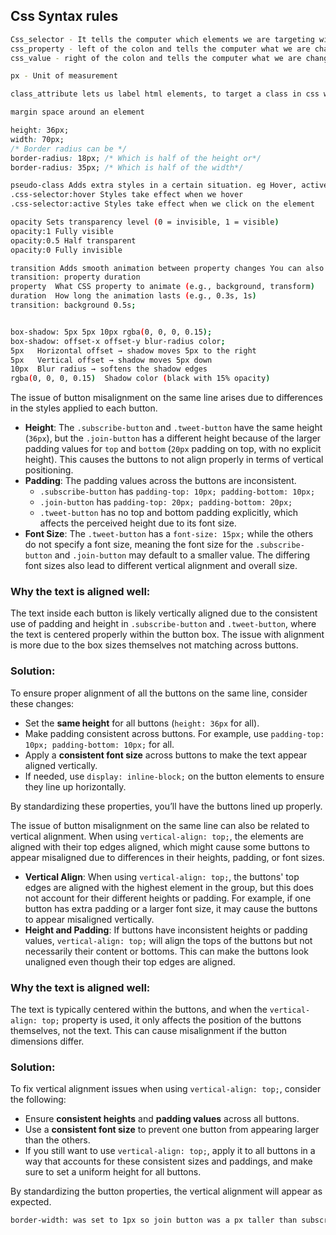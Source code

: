 ## Css Syntax rules

```bash
Css_selector - It tells the computer which elements we are targeting with our css code
css_property - left of the colon and tells the computer what we are changing
css_value - right of the colon and tells the computer what we are changing to.

px - Unit of measurement

class_attribute lets us label html elements, to target a class in css we use . then the class name immediately after it, no space. Multiple elements can have the same class

margin space around an element
```

```css
height: 36px;
width: 70px;
/* Border radius can be */
border-radius: 18px; /* Which is half of the height or*/
border-radius: 35px; /* Which is half of the width*/
```

```bash
pseudo-class Adds extra styles in a certain situation. eg Hover, active
.css-selector:hover Styles take effect when we hover
.css-selector:active Styles take effect when we click on the element

opacity Sets transparency level (0 = invisible, 1 = visible)
opacity:1 Fully visible
opacity:0.5 Half transparent
opacity:0 Fully invisible

transition Adds smooth animation between property changes You can also add more (like timing function and delay), but the two core values are:
transition: property duration
property  What CSS property to animate (e.g., background, transform)
duration  How long the animation lasts (e.g., 0.3s, 1s)
transition: background 0.5s;


box-shadow: 5px 5px 10px rgba(0, 0, 0, 0.15);
box-shadow: offset-x offset-y blur-radius color;
5px   Horizontal offset → shadow moves 5px to the right
5px   Vertical offset → shadow moves 5px down
10px  Blur radius → softens the shadow edges
rgba(0, 0, 0, 0.15)  Shadow color (black with 15% opacity)
```

The issue of button misalignment on the same line arises due to differences in the styles applied to each button.

- **Height**: The `.subscribe-button` and `.tweet-button` have the same height (`36px`), but the `.join-button` has a different height because of the larger padding values for `top` and `bottom` (`20px` padding on top, with no explicit height). This causes the buttons to not align properly in terms of vertical positioning.
- **Padding**: The padding values across the buttons are inconsistent.
  - `.subscribe-button` has `padding-top: 10px; padding-bottom: 10px;`
  - `.join-button` has `padding-top: 20px; padding-bottom: 20px;`
  - `.tweet-button` has no top and bottom padding explicitly, which affects the perceived height due to its font size.
- **Font Size**: The `.tweet-button` has a `font-size: 15px;` while the others do not specify a font size, meaning the font size for the `.subscribe-button` and `.join-button` may default to a smaller value. The differing font sizes also lead to different vertical alignment and overall size.

### Why the text is aligned well:

The text inside each button is likely vertically aligned due to the consistent use of padding and height in `.subscribe-button` and `.tweet-button`, where the text is centered properly within the button box. The issue with alignment is more due to the box sizes themselves not matching across buttons.

### Solution:

To ensure proper alignment of all the buttons on the same line, consider these changes:

- Set the **same height** for all buttons (`height: 36px` for all).
- Make padding consistent across buttons. For example, use `padding-top: 10px; padding-bottom: 10px;` for all.
- Apply a **consistent font size** across buttons to make the text appear aligned vertically.
- If needed, use `display: inline-block;` on the button elements to ensure they line up horizontally.

By standardizing these properties, you’ll have the buttons lined up properly.

The issue of button misalignment on the same line can also be related to vertical alignment. When using `vertical-align: top;`, the elements are aligned with their top edges aligned, which might cause some buttons to appear misaligned due to differences in their heights, padding, or font sizes.

- **Vertical Align**: When using `vertical-align: top;`, the buttons' top edges are aligned with the highest element in the group, but this does not account for their different heights or padding. For example, if one button has extra padding or a larger font size, it may cause the buttons to appear misaligned vertically.
- **Height and Padding**: If buttons have inconsistent heights or padding values, `vertical-align: top;` will align the tops of the buttons but not necessarily their content or bottoms. This can make the buttons look unaligned even though their top edges are aligned.

### Why the text is aligned well:

The text is typically centered within the buttons, and when the `vertical-align: top;` property is used, it only affects the position of the buttons themselves, not the text. This can cause misalignment if the button dimensions differ.

### Solution:

To fix vertical alignment issues when using `vertical-align: top;`, consider the following:

- Ensure **consistent heights** and **padding values** across all buttons.
- Use a **consistent font size** to prevent one button from appearing larger than the others.
- If you still want to use `vertical-align: top;`, apply it to all buttons in a way that accounts for these consistent sizes and paddings, and make sure to set a uniform height for all buttons.

By standardizing the button properties, the vertical alignment will appear as expected.

```bash
border-width: was set to 1px so join button was a px taller than subscribe and tweet buttons so made padding on the vertical axis reduced by 1
```
